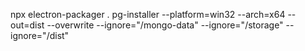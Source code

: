 npx electron-packager . pg-installer --platform=win32 --arch=x64 --out=dist --overwrite --ignore="\/mongo-data" --ignore="\/storage" --ignore="\/dist"
